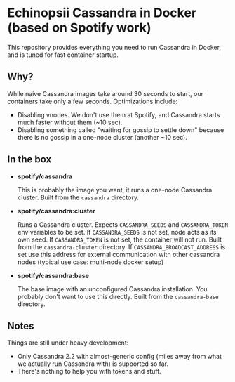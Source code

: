 Echinopsii Cassandra in Docker (based on Spotify work)
===

This repository provides everything you need to run Cassandra in Docker, and is tuned for fast
container startup.

Why?
---
While naive Cassandra images take around 30 seconds to start, our containers take only a few seconds.
Optimizations include:

* Disabling vnodes. We don't use them at Spotify, and Cassandra starts much faster without them
  (~10 sec).
* Disabling something called "waiting for gossip to settle down" because there is no gossip in a
  one-node cluster (another ~10 sec).

In the box
---
* **spotify/cassandra**

  This is probably the image you want, it runs a one-node Cassandra cluster.
  Built from the `cassandra` directory.

* **spotify/cassandra:cluster**

  Runs a Cassandra cluster. Expects `CASSANDRA_SEEDS` and `CASSANDRA_TOKEN` env variables to be set.
  If `CASSANDRA_SEEDS` is not set, node acts as its own seed. If `CASSANDRA_TOKEN` is not set, the
  container will not run. Built from the `cassandra-cluster` directory. If `CASSANDRA_BROADCAST_ADDRESS`
  is set use this address for external communication with other cassandra nodes (typical use case:
  multi-node docker setup) 

* **spotify/cassandra:base**

  The base image with an unconfigured Cassandra installation. You probably don't want to use this
  directly. Built from the `cassandra-base` directory.

Notes
---
Things are still under heavy development:
* Only Cassandra 2.2 with almost-generic config (miles away from what we actually run Cassandra
  with) is supported so far.
* There's nothing to help you with tokens and stuff.
